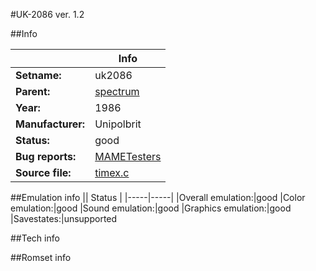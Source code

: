 #UK-2086 ver. 1.2

##Info

||Info|
|-----|-----|
|**Setname:**|uk2086
|**Parent:**|[spectrum](spectrum.md)
|**Year:**|1986
|**Manufacturer:**|Unipolbrit
|**Status:**|good
|**Bug reports:**|[MAMETesters](http://mametesters.org/view_all_set.php?type=1&temporary=y&search=timex.c)
|**Source file:**|[timex.c](https://github.com/mamedev/mame/blob/master/src/mess/drivers/timex.c)

##Emulation info
|| Status |
|-----|-----|
|Overall emulation:|good
|Color emulation:|good
|Sound emulation:|good
|Graphics emulation:|good
|Savestates:|unsupported

##Tech info

##Romset info

<!--- START OF EDITED COMMENT DO NOT TOUCH TEXT ABOVE-->
